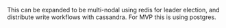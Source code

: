 
This can be expanded to be multi-nodal using redis for leader election, and distribute write workflows with cassandra. For MVP this is using postgres.